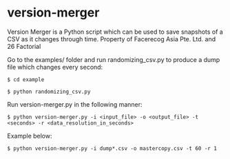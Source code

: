 # version-merger
Version Merger is a Python script which can be used to save snapshots of a CSV as it changes through time. Property of Facerecog Asia Pte. Ltd. and 26 Factorial

Go to the examples/ folder and run  randomizing_csv.py to produce a dump file which changes every second:

`$ cd example`

`$ python randomizing_csv.py` 

Run  version-merger.py in the following manner:
 
`$ python version-merger.py -i <input_file> -o <output_file> -t <seconds> -r <data_resolution_in_seconds>`

Example below:

`$ python version-merger.py -i dump*.csv -o mastercopy.csv -t 60 -r 1` 
